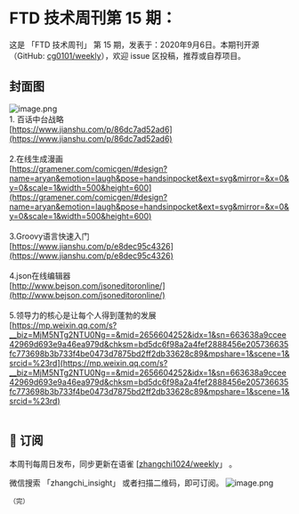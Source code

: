 # FTD 技术周刊第 15 期：
这是 「FTD 技术周刊」 第 15 期，发表于：2020年9月6日。本期刊开源（GitHub: [cg0101/weekly](https://github.com/cg0101/weekly)），欢迎 issue 区投稿，推荐或自荐项目。
## 封面图


![image.png](https://cdn.nlark.com/yuque/0/2020/png/132503/1605583293400-6604f358-9a62-4983-bac3-822a83c38af9.png#height=722&id=M6uCC&margin=%5Bobject%20Object%5D&name=image.png&originHeight=722&originWidth=1080&originalType=binary&size=890060&status=done&style=none&width=1080)<br />1. 百话中台战略<br />[https://www.jianshu.com/p/86dc7ad52ad6](https://www.jianshu.com/p/86dc7ad52ad6)<br />
<br />2.在线生成漫画<br />[https://gramener.com/comicgen/#design?name=aryan&emotion=laugh&pose=handsinpocket&ext=svg&mirror=&x=0&y=0&scale=1&width=500&height=600](https://gramener.com/comicgen/#design?name=aryan&emotion=laugh&pose=handsinpocket&ext=svg&mirror=&x=0&y=0&scale=1&width=500&height=600)<br />
<br />3.Groovy语言快速入门<br />[https://www.jianshu.com/p/e8dec95c4326](https://www.jianshu.com/p/e8dec95c4326)<br />
<br />4.json在线编辑器<br />[http://www.bejson.com/jsoneditoronline/](http://www.bejson.com/jsoneditoronline/)<br />
<br />5.领导力的核心是让每个人得到蓬勃的发展<br />[https://mp.weixin.qq.com/s?__biz=MjM5NTg2NTU0Ng==&mid=2656604252&idx=1&sn=663638a9ccee42969d693e9a46ea979d&chksm=bd5dc6f98a2a4fef2888456e205736635fc773698b3b733f4be0473d7875bd2ff2db33628c89&mpshare=1&scene=1&srcid=%23rd](https://mp.weixin.qq.com/s?__biz=MjM5NTg2NTU0Ng==&mid=2656604252&idx=1&sn=663638a9ccee42969d693e9a46ea979d&chksm=bd5dc6f98a2a4fef2888456e205736635fc773698b3b733f4be0473d7875bd2ff2db33628c89&mpshare=1&scene=1&srcid=%23rd)<br />
<br />




## 📅 订阅
本周刊每周日发布，同步更新在语雀 [[zhangchi1024/weekly](https://www.yuque.com/zhangchi1024/weekly)」 。


微信搜索 「zhangchi_insight」 或者扫描二维码，即可订阅。
    ![image.png](https://cdn.nlark.com/yuque/0/2021/jpeg/132503/1640750963398-e8538e9e-6b96-46f7-abff-c93b56bdd377.jpeg?x-oss-process=image%2Fwatermark%2Ctype_d3F5LW1pY3JvaGVp%2Csize_36%2Ctext_5byg6amw%2Ccolor_FFFFFF%2Cshadow_50%2Ct_80%2Cg_se%2Cx_10%2Cy_10%2Fresize%2Cw_426%2Climit_0)
    
    （完）